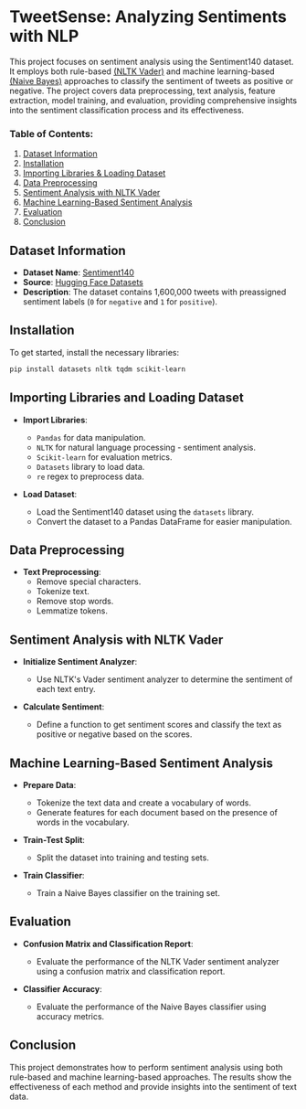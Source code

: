 # TweetSense: Analyzing Sentiments with NLP

This project focuses on sentiment analysis using the Sentiment140 dataset. It employs both rule-based [(NLTK Vader)](https://github.com/cjhutto/vaderSentiment) and machine learning-based [(Naive Bayes)](https://en.wikipedia.org/wiki/Naive_Bayes_classifier) approaches to classify the sentiment of tweets as positive or negative. The project covers data preprocessing, text analysis, feature extraction, model training, and evaluation, providing comprehensive insights into the sentiment classification process and its effectiveness.

### Table of Contents:

1. [Dataset Information](#dataset-information)
2. [Installation](#installation)
3. [Importing Libraries & Loading Dataset](#importing-libraries-and-loading-dataset)
4. [Data Preprocessing](#data-preprocessing)
5. [Sentiment Analysis with NLTK Vader](#sentiment-analysis-with-nltk-vader)
6. [Machine Learning-Based Sentiment Analysis](#machine-learning-based-sentiment-analysis)
7. [Evaluation](#evaluation)
8. [Conclusion](#conclusion)

## Dataset Information

- **Dataset Name**: [Sentiment140](https://huggingface.co/datasets/contemmcm/sentiment140)
- **Source**: [Hugging Face Datasets](https://huggingface.co/datasets)
- **Description**: The dataset contains 1,600,000 tweets with preassigned sentiment labels (`0` for `negative` and `1` for `positive`).

## Installation

To get started, install the necessary libraries:

```bash
pip install datasets nltk tqdm scikit-learn
```

## Importing Libraries and Loading Dataset

- **Import Libraries**:
   - `Pandas` for data manipulation.
   - `NLTK` for natural language processing - sentiment analysis.
   - `Scikit-learn` for evaluation metrics.
   - `Datasets` library to load data.
   - `re` regex to preprocess data.

- **Load Dataset**:
   - Load the Sentiment140 dataset using the `datasets` library.
   - Convert the dataset to a Pandas DataFrame for easier manipulation.

## Data Preprocessing

- **Text Preprocessing**:
   - Remove special characters.
   - Tokenize text.
   - Remove stop words.
   - Lemmatize tokens.

## Sentiment Analysis with NLTK Vader

- **Initialize Sentiment Analyzer**:
   - Use NLTK's Vader sentiment analyzer to determine the sentiment of each text entry.

- **Calculate Sentiment**:
   - Define a function to get sentiment scores and classify the text as positive or negative based on the scores.

## Machine Learning-Based Sentiment Analysis

- **Prepare Data**:
   - Tokenize the text data and create a vocabulary of words.
   - Generate features for each document based on the presence of words in the vocabulary.

- **Train-Test Split**:
   - Split the dataset into training and testing sets.

- **Train Classifier**:
   - Train a Naive Bayes classifier on the training set.

## Evaluation

- **Confusion Matrix and Classification Report**:
  - Evaluate the performance of the NLTK Vader sentiment analyzer using a confusion matrix and classification report.
  
- **Classifier Accuracy**:
  - Evaluate the performance of the Naive Bayes classifier using accuracy metrics.

## Conclusion

This project demonstrates how to perform sentiment analysis using both rule-based and machine learning-based approaches. The results show the effectiveness of each method and provide insights into the sentiment of text data.
